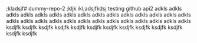 ;kladsjf# dummy-repo-2
;kljk
ikl;adsjfkdsj
testing github api2
adkls
adkls
adkls
adkls
adkls
adkls
adkls
adkls
adkls
adkls
adkls
adkls
adkls
adkls
adkls
adkls
adkls
adkls
adkls
adkls
adkls
adkls
adkls
adkls
adkls
adkls
adkls
adkls
ksdjfk
ksdjfk
ksdjfk
ksdjfk
ksdjfk
ksdjfk
ksdjfk
ksdjfk
ksdjfk
ksdjfk
ksdjfk
ksdjfk
ksdjfk
